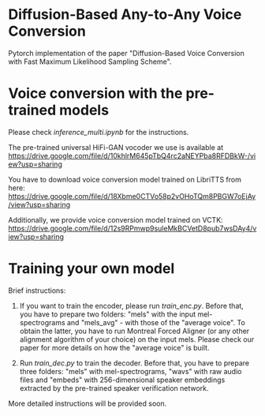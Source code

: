 # Diffusion-Based Any-to-Any Voice Conversion 

Pytorch implementation of the paper "Diffusion-Based Voice Conversion with Fast Maximum Likelihood Sampling Scheme".

# Voice conversion with the pre-trained models

Please check *inference_multi.ipynb* for the instructions.

The pre-trained universal HiFi-GAN vocoder we use is available at https://drive.google.com/file/d/10khlrM645pTbQ4rc2aNEYPba8RFDBkW-/view?usp=sharing

You have to download voice conversion model trained on LibriTTS from here: https://drive.google.com/file/d/18Xbme0CTVo58p2vOHoTQm8PBGW7oEjAy/view?usp=sharing

Additionally, we provide voice conversion model trained on VCTK: https://drive.google.com/file/d/12s9RPmwp9suleMkBCVetD8pub7wsDAy4/view?usp=sharing

# Training your own model

Brief instructions:

1. If you want to train the encoder, please run *train_enc.py*. Before that, you have to prepare two folders: "mels" with the input mel-spectrograms and "mels_avg" - with those of the "average voice". To obtain the latter, you have to run Montreal Forced Aligner (or any other alignment algorithm of your choice) on the input mels. Please check our paper for more details on how the "average voice" is built.

2. Run *train_dec.py* to train the decoder. Before that, you have to prepare three folders: "mels" with mel-spectrograms, "wavs" with raw audio files and "embeds" with 256-dimensional speaker embeddings extracted by the pre-trained speaker verification network.

More detailed instructions will be provided soon.
